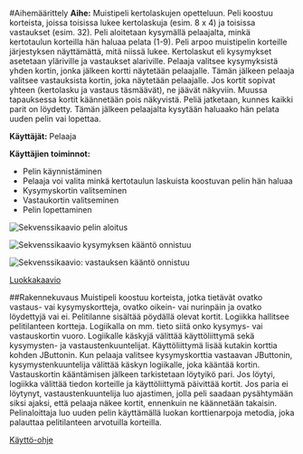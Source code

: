 #Aihemäärittely
**Aihe:**
Muistipeli kertolaskujen opetteluun. Peli koostuu korteista, joissa toisissa lukee kertolaskuja (esim. 8 x 4) ja toisissa vastaukset (esim. 32). Peli aloitetaan kysymällä pelaajalta, minkä kertotaulun korteilla hän haluaa pelata (1-9). Peli arpoo muistipelin korteille järjestyksen näyttämättä, mitä niissä lukee. Kertolaskut eli kysymykset asetetaan yläriville ja vastaukset alariville. Pelaaja valitsee kysymyksistä yhden kortin, jonka jälkeen kortti näytetään pelaajalle. Tämän jälkeen pelaaja valitsee vastauksista kortin, joka näytetään pelaajalle. Jos kortit sopivat yhteen (kertolasku ja vastaus täsmäävät), ne jäävät näkyviin. Muussa tapauksessa kortit käännetään pois näkyvistä. Peliä jatketaan, kunnes kaikki parit on löydetty. Tämän jälkeen pelaajalta kysytään haluaako hän pelata uuden pelin vai lopettaa.

**Käyttäjät:**
Pelaaja

**Käyttäjien toiminnot:**

- Pelin käynnistäminen
- Pelaaja voi valita minkä kertotaulun laskuista koostuvan pelin hän haluaa
- Kysymyskortin valitseminen
- Vastaukortin valitseminen
- Pelin lopettaminen

![Sekvenssikaavio pelin aloitus](https://github.com/linili/kertolaskupeli/blob/master/Dokumentaatio/sekvenssikaavio_OnnistunutKysymyksenKaanto.png "Sekvenssikaavio: Pelin aloitus")

![Sekvenssikaavio kysymyksen kääntö onnistuu](https://github.com/linili/kertolaskupeli/blob/master/Dokumentaatio/kysymyksenkaanto_uusi.png "Sekvenssikaavio:_kysymyksen_kääntö_onnistuu")

![Sekvenssikaavio: vastauksen kääntö onnistuu](https://github.com/linili/kertolaskupeli/blob/master/Dokumentaatio/vastauskortinkaanto_uusi.png "vastauksen kääntö onnistuu")

[Luokkakaavio](https://github.com/linili/kertolaskupeli/blob/master/Dokumentaatio/muistipeli_luokkakaavio.png "Luokkakaavio")

##Rakennekuvaus
Muistipeli koostuu korteista, jotka tietävät ovatko vastaus- vai kysymyskortteja, ovatko oikein- vai nurinpäin ja ovatko löydettyjä vai ei. Pelitilanne sisältää pöydällä olevat kortit. Logiikka hallitsee pelitilanteen kortteja. Logiikalla on mm. tieto siitä onko kysymys- vai vastauskortin vuoro. Logiikalle käskyjä välittää käyttöliittymä sekä kysymysten- ja vastaustenkuuntelijat. Käyttöliittymä lisää kutakin korttia kohden JButtonin. Kun pelaaja valitsee kysymyskorttia vastaavan JButtonin, kysymystenkuuntelija välittää käskyn logiikalle, joka kääntää kortin. Vastauskortin kääntämisen jälkeen tarkistetaan löytyikö pari. Jos löytyi, logiikka välittää tiedon korteille ja käyttöliittymä päivittää kortit. Jos paria ei löytynyt, vastaustenkuuntelija luo ajastimen, jolla peli saadaan pysähtymään siksi ajaksi, että pelaaja näkee kortit, ennenkuin ne käännetään takaisin. Pelinaloittaja luo uuden pelin käyttämällä luokan korttienarpoja metodia, joka palauttaa pelitilanteen arvotuilla korteilla.

[Käyttö-ohje](https://github.com/linili/kertolaskupeli/blob/master/Dokumentaatio/K%C3%A4ytt%C3%B6-ohje.md)

